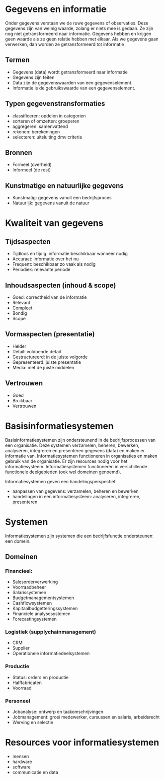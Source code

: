# Gegevens en informatie
Onder gegevens verstaan we de ruwe gegevens of observaties. Deze gegevens zijn van weinig waarde, zolang er niets mee is gedaan. Ze zijn nog niet getransformeerd naar informatie. Gegevens hebben en krijgen geen waarde als ze geen relatie hebben met elkaar. Als we gegevens gaan verwerken, dan worden ze getransformeerd tot informatie

## Termen
* Gegevens (data) wordt getransformeerd naar informatie
* Gegevens zijn feiten
* Data zijn de gegevenswaarden van een gegevenselement.
* Informatie is de gebruikswaarde van een gegevenselement.

## Typen gegevenstransformaties
* classificeren: opdelen in categorien
* sorteren of omzetten: groeperen
* aggregeren: samenvattend
* rekenen: berekeningen
* selecteren: uitsluiting dmv criteria

## Bronnen
* Formeel (overheid)
* Informeel (de rest)

## Kunstmatige en natuurlijke gegevens
* Kunstmatig: gegevens vanuit een bedrijfsproces
* Natuurlijk: gegevens vanuit de natuur

# Kwaliteit van gegevens
## Tijdsaspecten
* Tijdloos en tijdig: informatie beschikbaar wanneer nodig
* Accuraat: informatie over het nu
* Frequent: beschikbaar zo vaak als nodig
* Periodiek: relevante periode

## Inhoudsaspecten (inhoud & scope)
* Goed: correctheid van de informatie
* Relevant
* Compleet
* Bondig
* Scope

## Vormaspecten (presentatie)
* Helder
* Detail: voldoende detail
* Gestructureerd: in de juiste volgorde
* Gepresenteerd: juiste presentatie
* Media: met de juiste middelen

## Vertrouwen
* Goed
* Bruikbaar
* Vertrouwen

# Basisinformatiesystemen
Basisinformatiesystemen zijn ondersteunend in de bedrijfsprocessen van een organisatie. Deze systemen verzamelen, beheren, bewerken, analyseren, integreren en presenteren gegevens (data) en maken er informatie van. Informatiesystemen functioneren in organisaties en maken gebruik van de organisatie. Er zijn resources nodig voor het informatiesysteem. Informatiesystemen functioneren in verschillende functionele deelgebieden (ook wel domeinen genoemd).

Informatiesystemen geven een handelingsperspectief
* aanpassen van gegevens: verzamelen, beheren en bewerken
* handelingen in een informatiesysteem: analyseren, integreren, presenteren

# Systemen
Informatiesystemen zijn systemen die een bedrijfsfunctie ondersteunen: een domein.

## Domeinen
### Financieel:
* Salesorderverwerking
* Voorraadbeheer
* Salarissystemen
* Budgetmanagementsystemen
* Cashflowsystemen
* Kapitaalbudgetteringssystemen
* Financiele analysesystemen
* Forecastingsystemen

### Logistiek (supplychainmanagement)
* CRM
* Supplier
* Operationele informatiedeelsystemen

### Productie
* Status: orders en productie
* Halffabricaten
* Voorraad

### Personeel
* Jobanalyse: ontwerp en taakomschrijvingen
* Jobmanagement: groei medewerker, cursussen en salaris, arbeidsrecht
* Werving en selectie

# Resources voor informatiesystemen
* mensen
* hardware
* software
* communicatie en data

